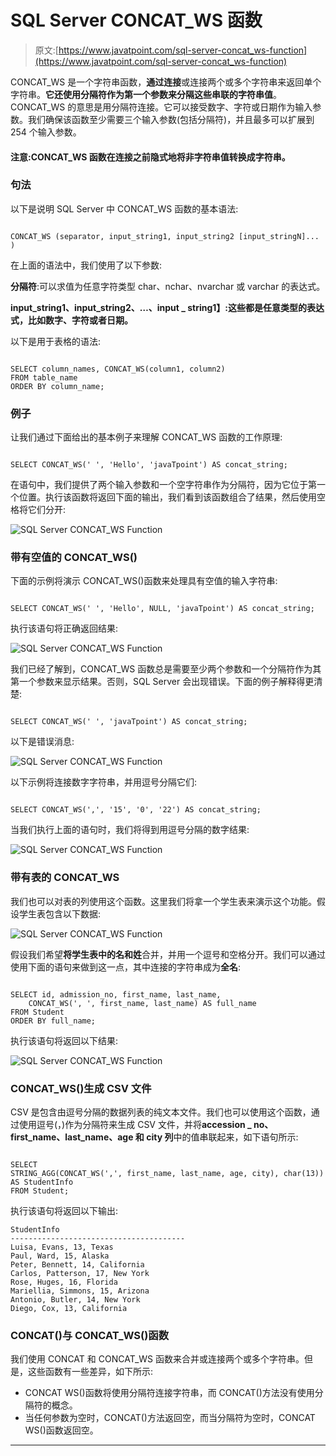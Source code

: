 # SQL Server CONCAT_WS 函数

> 原文:[https://www.javatpoint.com/sql-server-concat_ws-function](https://www.javatpoint.com/sql-server-concat_ws-function)

CONCAT_WS 是一个字符串函数，**通过连接**或连接两个或多个字符串来返回单个字符串。**它还使用分隔符作为第一个参数来分隔这些串联的字符串值**。CONCAT_WS 的意思是用分隔符连接。它可以接受数字、字符或日期作为输入参数。我们确保该函数至少需要三个输入参数(包括分隔符)，并且最多可以扩展到 254 个输入参数。

#### 注意:CONCAT_WS 函数在连接之前隐式地将非字符串值转换成字符串。

### 句法

以下是说明 SQL Server 中 CONCAT_WS 函数的基本语法:

```

CONCAT_WS (separator, input_string1, input_string2 [input_stringN]... )

```

在上面的语法中，我们使用了以下参数:

**分隔符**:可以求值为任意字符类型 char、nchar、nvarchar 或 varchar 的表达式。

**input_string1、input_string2、…、input _ string1】:这些都是任意类型的表达式，比如数字、字符或者日期。**

以下是用于表格的语法:

```

SELECT column_names, CONCAT_WS(column1, column2) 
FROM table_name
ORDER BY column_name;

```

### 例子

让我们通过下面给出的基本例子来理解 CONCAT_WS 函数的工作原理:

```

SELECT CONCAT_WS(' ', 'Hello', 'javaTpoint') AS concat_string;

```

在语句中，我们提供了两个输入参数和一个空字符串作为分隔符，因为它位于第一个位置。执行该函数将返回下面的输出，我们看到该函数组合了结果，然后使用空格将它们分开:

![SQL Server CONCAT_WS Function](../Images/176ba99961560475a67aa4371368e042.png)

### 带有空值的 CONCAT_WS()

下面的示例将演示 CONCAT_WS()函数来处理具有空值的输入字符串:

```

SELECT CONCAT_WS(' ', 'Hello', NULL, 'javaTpoint') AS concat_string;

```

执行该语句将正确返回结果:

![SQL Server CONCAT_WS Function](../Images/6dba9353759124e291d638246326d218.png)

我们已经了解到，CONCAT_WS 函数总是需要至少两个参数和一个分隔符作为其第一个参数来显示结果。否则，SQL Server 会出现错误。下面的例子解释得更清楚:

```

SELECT CONCAT_WS(' ', 'javaTpoint') AS concat_string;

```

以下是错误消息:

![SQL Server CONCAT_WS Function](../Images/d0ed49ca4b0b77051c4d3beffb297b82.png)

以下示例将连接数字字符串，并用逗号分隔它们:

```

SELECT CONCAT_WS(',', '15', '0', '22') AS concat_string;

```

当我们执行上面的语句时，我们将得到用逗号分隔的数字结果:

![SQL Server CONCAT_WS Function](../Images/79b9248a4da0c35db89d634408c28f52.png)

### 带有表的 CONCAT_WS

我们也可以对表的列使用这个函数。这里我们将拿一个学生表来演示这个功能。假设学生表包含以下数据:

![SQL Server CONCAT_WS Function](../Images/c4cbc25e675684be5ddadb8470636ea7.png)

假设我们希望**将学生表中的名和姓**合并，并用一个逗号和空格分开。我们可以通过使用下面的语句来做到这一点，其中连接的字符串成为**全名**:

```

SELECT id, admission_no, first_name, last_name,
    CONCAT_WS(', ', first_name, last_name) AS full_name
FROM Student
ORDER BY full_name; 

```

执行该语句将返回以下结果:

![SQL Server CONCAT_WS Function](../Images/37a937c99998a36c445a6b8a3008cab0.png)

### CONCAT_WS()生成 CSV 文件

CSV 是包含由逗号分隔的数据列表的纯文本文件。我们也可以使用这个函数，通过使用逗号(，)作为分隔符来生成 CSV 文件，并将**accession _ no、first_name、last_name、age 和 city 列**中的值串联起来，如下语句所示:

```

SELECT 
STRING_AGG(CONCAT_WS(',', first_name, last_name, age, city), char(13)) AS StudentInfo
FROM Student;

```

执行该语句将返回以下输出:

```
StudentInfo
---------------------------------------
Luisa, Evans, 13, Texas 
Paul, Ward, 15, Alaska 
Peter, Bennett, 14, California 
Carlos, Patterson, 17, New York 
Rose, Huges, 16, Florida 
Mariellia, Simmons, 15, Arizona 
Antonio, Butler, 14, New York 
Diego, Cox, 13, California

```

### CONCAT()与 CONCAT_WS()函数

我们使用 CONCAT 和 CONCAT_WS 函数来合并或连接两个或多个字符串。但是，这些函数有一些差异，如下所示:

*   CONCAT WS()函数将使用分隔符连接字符串，而 CONCAT()方法没有使用分隔符的概念。
*   当任何参数为空时，CONCAT()方法返回空，而当分隔符为空时，CONCAT WS()函数返回空。

* * *